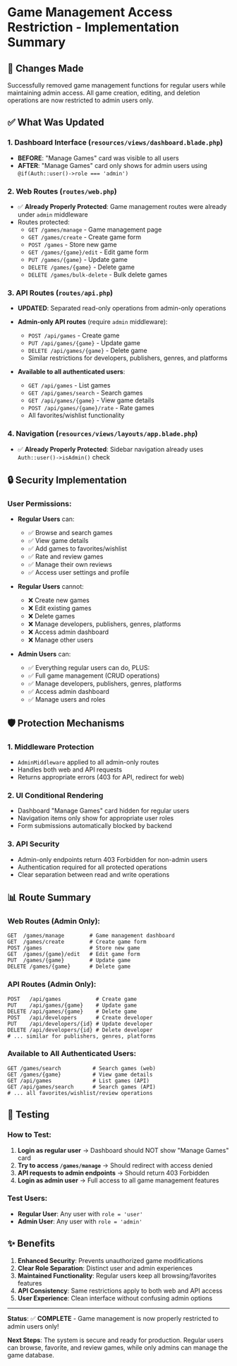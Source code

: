 # Game Management Access Restriction - Implementation Summary

## 🎯 **Changes Made**

Successfully removed game management functions for regular users while maintaining admin access. All game creation, editing, and deletion operations are now restricted to admin users only.

## ✅ **What Was Updated**

### 1. Dashboard Interface (`resources/views/dashboard.blade.php`)
- **BEFORE**: "Manage Games" card was visible to all users
- **AFTER**: "Manage Games" card only shows for admin users using `@if(Auth::user()->role === 'admin')`

### 2. Web Routes (`routes/web.php`)
- ✅ **Already Properly Protected**: Game management routes were already under `admin` middleware
- Routes protected:
  - `GET /games/manage` - Game management page
  - `GET /games/create` - Create game form
  - `POST /games` - Store new game
  - `GET /games/{game}/edit` - Edit game form
  - `PUT /games/{game}` - Update game
  - `DELETE /games/{game}` - Delete game
  - `DELETE /games/bulk-delete` - Bulk delete games

### 3. API Routes (`routes/api.php`)
- **UPDATED**: Separated read-only operations from admin-only operations
- **Admin-only API routes** (require `admin` middleware):
  - `POST /api/games` - Create game
  - `PUT /api/games/{game}` - Update game
  - `DELETE /api/games/{game}` - Delete game
  - Similar restrictions for developers, publishers, genres, and platforms

- **Available to all authenticated users**:
  - `GET /api/games` - List games
  - `GET /api/games/search` - Search games
  - `GET /api/games/{game}` - View game details
  - `POST /api/games/{game}/rate` - Rate games
  - All favorites/wishlist functionality

### 4. Navigation (`resources/views/layouts/app.blade.php`)
- ✅ **Already Properly Protected**: Sidebar navigation already uses `Auth::user()->isAdmin()` check

## 🔒 **Security Implementation**

### User Permissions:
- **Regular Users** can:
  - ✅ Browse and search games
  - ✅ View game details
  - ✅ Add games to favorites/wishlist
  - ✅ Rate and review games
  - ✅ Manage their own reviews
  - ✅ Access user settings and profile

- **Regular Users** cannot:
  - ❌ Create new games
  - ❌ Edit existing games
  - ❌ Delete games
  - ❌ Manage developers, publishers, genres, platforms
  - ❌ Access admin dashboard
  - ❌ Manage other users

- **Admin Users** can:
  - ✅ Everything regular users can do, PLUS:
  - ✅ Full game management (CRUD operations)
  - ✅ Manage developers, publishers, genres, platforms
  - ✅ Access admin dashboard
  - ✅ Manage users and roles

## 🛡️ **Protection Mechanisms**

### 1. **Middleware Protection**
- `AdminMiddleware` applied to all admin-only routes
- Handles both web and API requests
- Returns appropriate errors (403 for API, redirect for web)

### 2. **UI Conditional Rendering**
- Dashboard "Manage Games" card hidden for regular users
- Navigation items only show for appropriate user roles
- Form submissions automatically blocked by backend

### 3. **API Security**
- Admin-only endpoints return 403 Forbidden for non-admin users
- Authentication required for all protected operations
- Clear separation between read and write operations

## 📊 **Route Summary**

### Web Routes (Admin Only):
```
GET  /games/manage        # Game management dashboard
GET  /games/create        # Create game form
POST /games               # Store new game
GET  /games/{game}/edit   # Edit game form
PUT  /games/{game}        # Update game
DELETE /games/{game}      # Delete game
```

### API Routes (Admin Only):
```
POST   /api/games           # Create game
PUT    /api/games/{game}    # Update game
DELETE /api/games/{game}    # Delete game
POST   /api/developers      # Create developer
PUT    /api/developers/{id} # Update developer
DELETE /api/developers/{id} # Delete developer
# ... similar for publishers, genres, platforms
```

### Available to All Authenticated Users:
```
GET /games/search          # Search games (web)
GET /games/{game}          # View game details
GET /api/games             # List games (API)
GET /api/games/search      # Search games (API)
# ... all favorites/wishlist/review operations
```

## 🧪 **Testing**

### How to Test:
1. **Login as regular user** → Dashboard should NOT show "Manage Games" card
2. **Try to access `/games/manage`** → Should redirect with access denied
3. **API requests to admin endpoints** → Should return 403 Forbidden
4. **Login as admin user** → Full access to all game management features

### Test Users:
- **Regular User**: Any user with `role = 'user'`
- **Admin User**: Any user with `role = 'admin'`

## ✨ **Benefits**

1. **Enhanced Security**: Prevents unauthorized game modifications
2. **Clear Role Separation**: Distinct user and admin experiences
3. **Maintained Functionality**: Regular users keep all browsing/favorites features
4. **API Consistency**: Same restrictions apply to both web and API access
5. **User Experience**: Clean interface without confusing admin options

---

**Status**: ✅ **COMPLETE** - Game management is now properly restricted to admin users only!

**Next Steps**: The system is secure and ready for production. Regular users can browse, favorite, and review games, while only admins can manage the game database.
